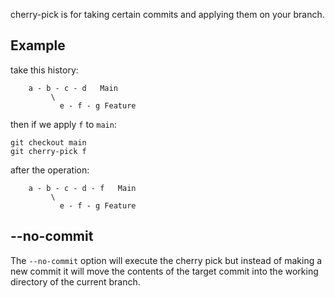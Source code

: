 cherry-pick is for taking certain commits and applying them on your branch.
## Example
take this history:
```
    a - b - c - d   Main
         \
           e - f - g Feature
```
then if we apply `f` to `main`:
```
git checkout main
git cherry-pick f
```
after the operation:
```
    a - b - c - d - f   Main
         \
           e - f - g Feature
```
## --no-commit
The `--no-commit` option will execute the cherry pick but instead of making a new commit it will move the contents of the target commit into the working directory of the current branch.

